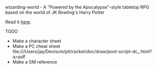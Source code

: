 wizarding-world - A "Powered by the Apocalypse"-style tabletop RPG based on the world of JK Rowling's Harry Potter

Read it [here](http://htmlpreview.github.io/?https://github.com/jeapostrophe/wizarding-world/blob/master/dist/index.html).

TODO
- Make a character sheet
- Make a PC cheat sheet
file:///Users/jay/Dev/scm/plt/racket/doc/draw/post-script-dc_.html?q=pdf
- Make a GM reference
